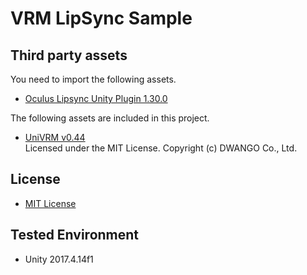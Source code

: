 # VRM LipSync Sample

## Third party assets
You need to import the following assets.
- [Oculus Lipsync Unity Plugin 1.30.0](https://developer.oculus.com/downloads/package/oculus-lipsync-unity/1.30.0/)

The following assets are included in this project.
- [UniVRM v0.44](https://github.com/dwango/UniVRM/releases/tag/v0.44)  
Licensed under the MIT License. Copyright (c) DWANGO Co., Ltd.  

## License
- [MIT License](https://github.com/sotanmochi/VRMLipSyncSample/blob/master/LICENSE.txt)

## Tested Environment
- Unity 2017.4.14f1
